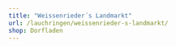```yaml
---
title: "Weissenrieder´s Landmarkt"
url: /lauchringen/weissenrieder-s-landmarkt/
shop: Dorfladen
---
```

